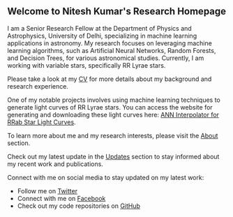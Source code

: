 ## Welcome to Nitesh Kumar's Research Homepage

I am a Senior Research Fellow at the Department of Physics and Astrophysics, University of Delhi, specializing in machine learning applications in astronomy. My research focuses on leveraging machine learning algorithms, such as Artificial Neural Networks, Random Forests, and Decision Trees, for various astronomical studies. Currently, I am working with variable stars, specifically RR Lyrae stars.

Please take a look at my [CV](../Nitesh_CV.pdf) for more details about my background and research experience.

One of my notable projects involves using machine learning techniques to generate light curves of RR Lyrae stars. You can access the website for generating and downloading these light curves here: [ANN Interpolator for RRab Star Light Curves](http://ann-interpolator.web.app/).

To learn more about me and my research interests, please visit the [About](about.md) section.

Check out my latest update in the [Updates](update.md) section to stay informed about my recent work and publications.

Connect with me on social media to stay updated on my latest work:

- Follow me on [Twitter](http://www.twitter.com/astro_nitesh)
- Connect with me on [Facebook](http://www.facebook.com/Nits874)
- Check out my code repositories on [GitHub](http://www.github.com/niteshchandra039)
